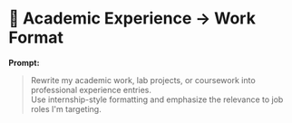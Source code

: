 # 🧪 Academic Experience → Work Format

**Prompt:**

> Rewrite my academic work, lab projects, or coursework into professional experience entries.  
> Use internship-style formatting and emphasize the relevance to job roles I'm targeting.
